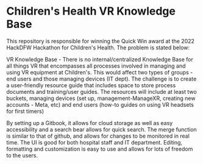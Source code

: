 # Children's Health VR Knowledge Base

This repository is responsible for winning the Quick Win award at the 2022 HackDFW Hackathon for Children's Health. The problem is stated below:


VR Knowledge Base - There is no internal/centralized Knowledge Base for all things VR that encompasses all processes involved in managing and using VR equipment at Children's. This would affect two types of groups - end users and those managing devices (IT dept). The challenge is to create a user-friendly resource guide that includes space to store process documents and training/user guides. The resources will include at least two buckets, managing devices (set up, management-ManageXR, creating new accounts - Meta, etc) and end users (how-to guides on using VR headsets for first timers)

By setting up a Gitbook, it allows for cloud storage as well as easy accessibility and a search bear allows for quick search. The merge function is similar to that of github, and allows for changes to be monitored in real time. The UI is good for both hospital staff and IT department. Editing, formatting and customization is easy to use and allows for lots of freedom to the users.
